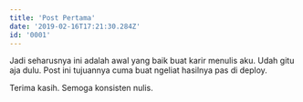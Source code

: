 ```yaml
---
title: 'Post Pertama'
date: '2019-02-16T17:21:30.284Z'
id: '0001'
---
```


Jadi seharusnya ini adalah awal yang baik buat karir menulis aku. Udah gitu aja dulu. Post ini tujuannya cuma buat ngeliat hasilnya pas di deploy.

Terima kasih. Semoga konsisten nulis.
